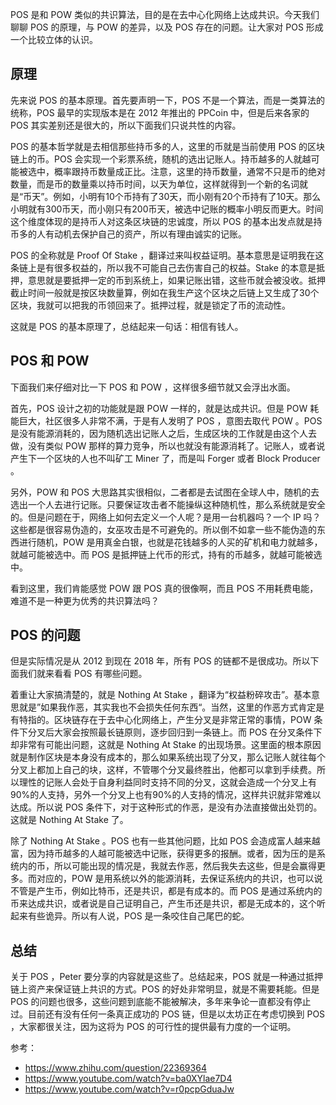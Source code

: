 POS 是和 POW 类似的共识算法，目的是在去中心化网络上达成共识。今天我们聊聊 POS 的原理，与 POW 的差异，以及 POS 存在的问题。让大家对 POS 形成一个比较立体的认识。

## 原理

先来说 POS 的基本原理。首先要声明一下，POS 不是一个算法，而是一类算法的统称，POS 最早的实现版本是在 2012 年推出的 PPCoin 中，但是后来各家的 POS 其实差别还是很大的，所以下面我们只说共性的内容。

POS 的基本哲学就是去相信那些持币多的人，这里的币就是当前使用 POS 的区块链上的币。POS 会实现一个彩票系统，随机的选出记账人。持币越多的人就越可能被选中，概率跟持币数量成正比。注意，这里的持币数量，通常不只是币的绝对数量，而是币的数量乘以持币时间，以天为单位，这样就得到一个新的名词就是“币天”。例如，小明有10个币持有了30天，而小刚有20个币持有了10天。那么小明就有300币天，而小刚只有200币天，被选中记账的概率小明反而更大。时间这个维度体现的是持币人对这条区块链的忠诚度，所以 POS 的基本出发点就是持币多的人有动机去保护自己的资产，所以有理由诚实的记账。

POS 的全称就是 Proof Of Stake ，翻译过来叫权益证明。基本意思是证明我在这条链上是有很多权益的，所以我不可能自己去伤害自己的权益。Stake 的本意是抵押，意思就是要抵押一定的币到系统上，如果记账出错，这些币就会被没收。抵押截止时间一般就是按区块数量算，例如在我生产这个区块之后链上又生成了30个区块，我就可以把我的币领回来了。抵押过程，就是锁定了币的流动性。

这就是 POS 的基本原理了，总结起来一句话：相信有钱人。

## POS 和 POW 

下面我们来仔细对比一下 POS 和 POW ，这样很多细节就又会浮出水面。

首先，POS 设计之初的功能就是跟 POW 一样的，就是达成共识。但是 POW 耗能巨大，社区很多人非常不满，于是有人发明了 POS ，意图去取代 POW 。POS 是没有能源消耗的，因为随机选出记账人之后，生成区块的工作就是由这个人去做，没有类似 POW 那样的算力竞争，所以也就没有能源消耗了。记账人，或者说产生下一个区块的人也不叫矿工 Miner 了，而是叫 Forger 或者 Block Producer 。

另外，POW 和 POS 大思路其实很相似，二者都是去试图在全球人中，随机的去选出一个人去进行记账。只要保证攻击者不能操纵这种随机性，那么系统就是安全的。但是问题在于，网络上如何去定义一个人呢？是用一台机器吗？一个 IP 吗？这些都是很容易伪造的，女巫攻击是不可避免的。所以倒不如拿一些不能伪造的东西进行随机，POW 是用真金白银，也就是花钱越多的人买的矿机和电力就越多，就越可能被选中。而 POS 是抵押链上代币的形式，持有的币越多，就越可能被选中。

看到这里，我们肯能感觉 POW 跟 POS 真的很像啊，而且 POS 不用耗费电能，难道不是一种更为优秀的共识算法吗？

## POS 的问题

但是实际情况是从 2012 到现在 2018 年，所有 POS 的链都不是很成功。所以下面我们就来看看 POS 有哪些问题。

着重让大家搞清楚的，就是 Nothing At Stake ，翻译为“权益粉碎攻击”。基本意思就是”如果我作恶，其实我也不会损失任何东西“。当然，这里的作恶方式肯定是有特指的。区块链存在于去中心化网络上，产生分叉是非常正常的事情，POW 条件下分叉后大家会按照最长链原则，逐步回归到一条链上。而 POS 在分叉条件下却非常有可能出问题，这就是 Nothing At Stake 的出现场景。这里面的根本原因就是制作区块是本身没有成本的，那么如果系统出现了分叉，那么记账人就往每个分叉上都加上自己的块，这样，不管哪个分叉最终胜出，他都可以拿到手续费。所以理性的记账人会处于自身利益同时支持不同的分叉，这就会造成一个分叉上有90%的人支持，另外一个分叉上也有90%的人支持的情况，这样共识就非常难以达成。所以说 POS 条件下，对于这种形式的作恶，是没有办法直接做出处罚的。这就是 Nothing At Stake 了。

除了 Nothing At Stake 。POS 也有一些其他问题，比如 POS 会造成富人越来越富，因为持币越多的人越可能被选中记账，获得更多的报酬。或者，因为压的是系统内的币，所以可能出现的情况是，我就去作恶，然后我失去这些，但是会赢得更多。而对应的，POW 是用系统以外的能源消耗，去保证系统内的共识，也可以说不管是产生币，例如比特币，还是共识，都是有成本的。而 POS 是通过系统内的币来达成共识，或者说是自己证明自己，产生币还是共识，都是无成本的，这个听起来有些诡异。所以有人说，POS 是一条咬住自己尾巴的蛇。

## 总结

关于 POS ，Peter 要分享的内容就是这些了。总结起来，POS 就是一种通过抵押链上资产来保证链上共识的方式。POS 的好处非常明显，就是不需要耗能。但是 POS 的问题也很多，这些问题到底能不能被解决，多年来争论一直都没有停止过。目前还有没有任何一条真正成功的 POS 链，但是以太坊正在考虑切换到 POS ，大家都很关注，因为这将为 POS 的可行性的提供最有力度的一个证明。

参考：

- https://www.zhihu.com/question/22369364
- https://www.youtube.com/watch?v=ba0XYlae7D4
- https://www.youtube.com/watch?v=r0pcpGduaJw
